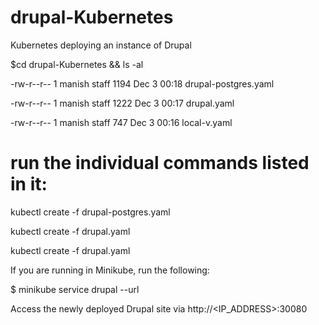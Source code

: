 # drupal-Kubernetes
Kubernetes deploying an instance of Drupal 

$cd drupal-Kubernetes && ls -al

-rw-r--r--   1 manish  staff  1194 Dec  3 00:18 drupal-postgres.yaml

-rw-r--r--   1 manish  staff  1222 Dec  3 00:17 drupal.yaml

-rw-r--r--   1 manish  staff   747 Dec  3 00:16 local-v.yaml

# run the individual commands listed in it:

kubectl create -f drupal-postgres.yaml

kubectl create -f drupal.yaml

kubectl create -f drupal.yaml

If you are running in Minikube, run the following:

$ minikube service drupal --url

Access the newly deployed Drupal site via http://<IP_ADDRESS>:30080

